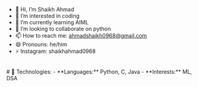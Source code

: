 - 👋 Hi, I’m Shaikh Ahmad
- 👀 I’m interested in coding
- 🌱 I’m currently learning AIML
- 💞️ I’m looking to collaborate on python
- 📫 How to reach me: ahmadshaikh0968@gmail.com
- 😄 Pronouns: he/him
- ⚡ Instagram: shaikhahmad0968
<br>
# 🚀 Technologies:
- **Languages:** Python, C, Java 
- **Interests:** ML, DSA

<!---
shaikhahmad0968/shaikhahmad0968 is a ✨ special ✨ repository because its `README.md` (this file) appears on your GitHub profile.
You can click the Preview link to take a look at your changes.
--->
